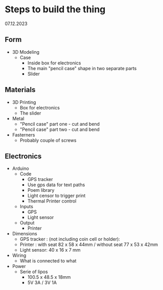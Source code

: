 # Steps to build the thing 

07.12.2023

## Form
- 3D Modeling 
    - Case
        - Inside box for electronics
        - The main "pencil case" shape in two separate parts
        - Slider 

## Materials
- 3D Printing 
    - Box for electronics
    - The slider 
- Metal 
    - "Pencil case" part one - cut and bend
    - "Pencil case" part two - cut and bend
- Fasterners 
    - Probably couple of screws

## Electronics

- Arduino
    - Code
        - GPS tracker
        - Use gps data for text paths
        - Poem library
        - Light censor to trigger print
        - Thermal Printer control
    - Inputs
        - GPS
        - Light sensor
    - Output
        - Printer
- Dimensions
    - GPS tracker : (not including coin cell or holder):  
    - Printer : with seat 82 x 58 x 44mm / without seat 77 x 53 x 42mm
    - Light sensor: 40 x 16 x 7 mm
- Wiring 
    - What is connected to what 
- Power
    - Serie of lipos 
        - 100.5 x 48.5 x 18mm
        - 5V 3A / 3V 1A
    

## 